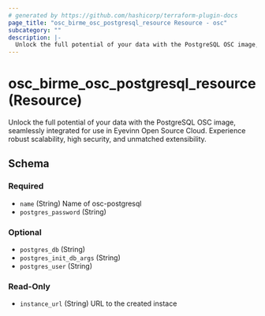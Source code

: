 ```yaml
---
# generated by https://github.com/hashicorp/terraform-plugin-docs
page_title: "osc_birme_osc_postgresql_resource Resource - osc"
subcategory: ""
description: |-
  Unlock the full potential of your data with the PostgreSQL OSC image, seamlessly integrated for use in Eyevinn Open Source Cloud. Experience robust scalability, high security, and unmatched extensibility.
---
```


# osc_birme_osc_postgresql_resource (Resource)

Unlock the full potential of your data with the PostgreSQL OSC image, seamlessly integrated for use in Eyevinn Open Source Cloud. Experience robust scalability, high security, and unmatched extensibility.



<!-- schema generated by tfplugindocs -->
## Schema

### Required

- `name` (String) Name of osc-postgresql
- `postgres_password` (String)

### Optional

- `postgres_db` (String)
- `postgres_init_db_args` (String)
- `postgres_user` (String)

### Read-Only

- `instance_url` (String) URL to the created instace
